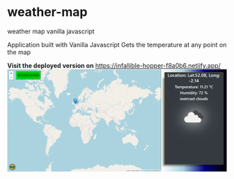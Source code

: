 # weather-map
weather map vanilla javascript

Application built with Vanilla Javascript
Gets the temperature at any point on the map

**Visit the deployed version on**
https://infallible-hopper-f8a0b6.netlify.app/
![Application Preview](https://github.com/KhaledTaymour/weather-map/blob/main/assets/weather-map.png?raw=true)

